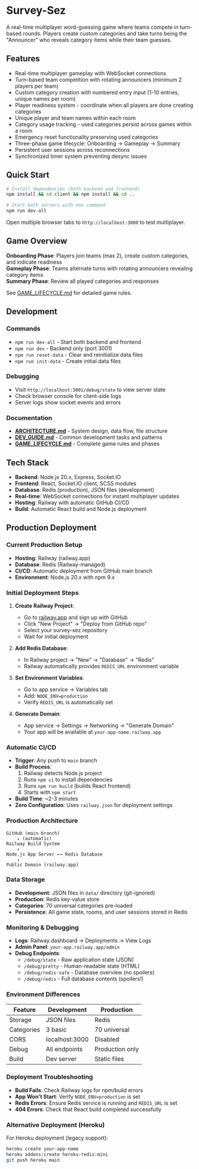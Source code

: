 # Survey-Sez

A real-time multiplayer word-guessing game where teams compete in turn-based rounds. Players create custom categories and take turns being the "Announcer" who reveals category items while their team guesses.

## Features
- Real-time multiplayer gameplay with WebSocket connections
- Turn-based team competition with rotating announcers (minimum 2 players per team)
- Custom category creation with numbered entry input (1-10 entries, unique names per room)
- Player readiness system - coordinate when all players are done creating categories
- Unique player and team names within each room
- Category usage tracking - used categories persist across games within a room
- Emergency reset functionality preserving used categories
- Three-phase game lifecycle: Onboarding → Gameplay → Summary
- Persistent user sessions across reconnections
- Synchronized timer system preventing desync issues

## Quick Start

```bash
# Install dependencies (both backend and frontend)
npm install && cd client && npm install && cd ..

# Start both servers with one command
npm run dev-all
```

Open multiple browser tabs to `http://localhost:3000` to test multiplayer.

## Game Overview

**Onboarding Phase**: Players join teams (max 2), create custom categories, and indicate readiness  
**Gameplay Phase**: Teams alternate turns with rotating announcers revealing category items  
**Summary Phase**: Review all played categories and responses  

See [GAME_LIFECYCLE.md](GAME_LIFECYCLE.md) for detailed game rules.

## Development

### Commands
- `npm run dev-all` - Start both backend and frontend
- `npm run dev` - Backend only (port 3001)
- `npm run reset-data` - Clear and reinitialize data files
- `npm run init-data` - Create initial data files

### Debugging
- Visit `http://localhost:3001/debug/state` to view server state
- Check browser console for client-side logs
- Server logs show socket events and errors

### Documentation
- **[ARCHITECTURE.md](ARCHITECTURE.md)** - System design, data flow, file structure
- **[DEV_GUIDE.md](DEV_GUIDE.md)** - Common development tasks and patterns
- **[GAME_LIFECYCLE.md](GAME_LIFECYCLE.md)** - Complete game rules and phases

## Tech Stack
- **Backend**: Node.js 20.x, Express, Socket.IO
- **Frontend**: React, Socket.IO client, SCSS modules  
- **Database**: Redis (production), JSON files (development)
- **Real-time**: WebSocket connections for instant multiplayer updates
- **Hosting**: Railway with automatic GitHub CI/CD
- **Build**: Automatic React build and Node.js deployment

## Production Deployment

### Current Production Setup
- **Hosting**: Railway (railway.app)
- **Database**: Redis (Railway-managed)
- **CI/CD**: Automatic deployment from GitHub main branch
- **Environment**: Node.js 20.x with npm 9.x

### Initial Deployment Steps

1. **Create Railway Project**:
   - Go to [railway.app](https://railway.app) and sign up with GitHub
   - Click "New Project" → "Deploy from GitHub repo"
   - Select your survey-sez repository
   - Wait for initial deployment

2. **Add Redis Database**:
   - In Railway project → "New" → "Database" → "Redis"
   - Railway automatically provides `REDIS_URL` environment variable

3. **Set Environment Variables**:
   - Go to app service → Variables tab
   - Add: `NODE_ENV=production`
   - Verify `REDIS_URL` is automatically set

4. **Generate Domain**:
   - App service → Settings → Networking → "Generate Domain"
   - Your app will be available at `your-app-name.railway.app`

### Automatic CI/CD
- **Trigger**: Any push to `main` branch
- **Build Process**: 
  1. Railway detects Node.js project
  2. Runs `npm ci` to install dependencies
  3. Runs `npm run build` (builds React frontend)
  4. Starts with `npm start`
- **Build Time**: ~2-3 minutes
- **Zero Configuration**: Uses `railway.json` for deployment settings

### Production Architecture
```
GitHub (main branch)
    ↓ (automatic)
Railway Build System
    ↓
Node.js App Server ←→ Redis Database
    ↓
Public Domain (railway.app)
```

### Data Storage
- **Development**: JSON files in `data/` directory (git-ignored)
- **Production**: Redis key-value store
- **Categories**: 70 universal categories pre-loaded
- **Persistence**: All game state, rooms, and user sessions stored in Redis

### Monitoring & Debugging
- **Logs**: Railway dashboard → Deployments → View Logs
- **Admin Panel**: `your-app.railway.app/admin`
- **Debug Endpoints**:
  - `/debug/state` - Raw application state (JSON)
  - `/debug/pretty` - Human-readable state (HTML)
  - `/debug/redis-safe` - Database overview (no spoilers)
  - `/debug/redis` - Full database contents (spoilers!)

### Environment Differences
| Feature | Development | Production |
|---------|-------------|------------|
| Storage | JSON files | Redis |
| Categories | 3 basic | 70 universal |
| CORS | localhost:3000 | Disabled |
| Debug | All endpoints | Production only |
| Build | Dev server | Static files |

### Deployment Troubleshooting
- **Build Fails**: Check Railway logs for npm/build errors
- **App Won't Start**: Verify `NODE_ENV=production` is set
- **Redis Errors**: Ensure Redis service is running and `REDIS_URL` is set
- **404 Errors**: Check that React build completed successfully

### Alternative Deployment (Heroku)
For Heroku deployment (legacy support):
```bash
heroku create your-app-name
heroku addons:create heroku-redis:mini
git push heroku main
```